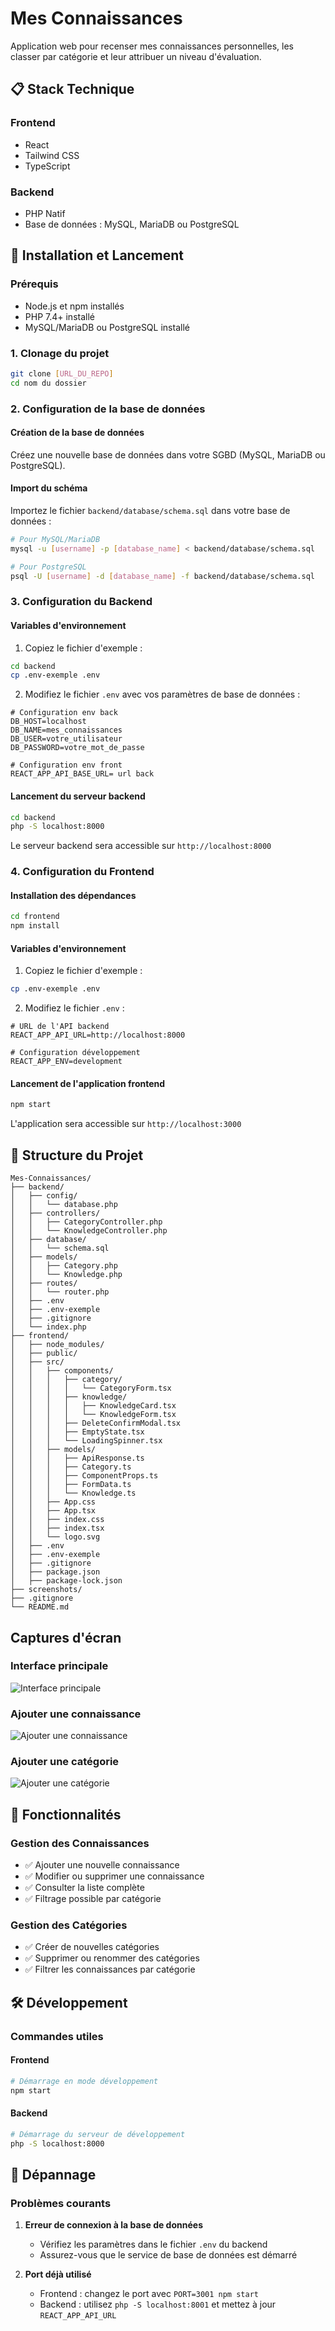# Mes Connaissances

Application web pour recenser mes connaissances personnelles, les classer par catégorie et leur attribuer un niveau d'évaluation.

## 📋 Stack Technique

### Frontend
- React
- Tailwind CSS
- TypeScript

### Backend
- PHP Natif
- Base de données : MySQL, MariaDB ou PostgreSQL

## 🚀 Installation et Lancement

### Prérequis
- Node.js et npm installés
- PHP 7.4+ installé
- MySQL/MariaDB ou PostgreSQL installé

### 1. Clonage du projet
```bash
git clone [URL_DU_REPO]
cd nom du dossier
```

### 2. Configuration de la base de données

#### Création de la base de données
Créez une nouvelle base de données dans votre SGBD (MySQL, MariaDB ou PostgreSQL).

#### Import du schéma
Importez le fichier `backend/database/schema.sql` dans votre base de données :
```bash
# Pour MySQL/MariaDB
mysql -u [username] -p [database_name] < backend/database/schema.sql

# Pour PostgreSQL
psql -U [username] -d [database_name] -f backend/database/schema.sql
```

### 3. Configuration du Backend

#### Variables d'environnement
1. Copiez le fichier d'exemple :
```bash
cd backend
cp .env-exemple .env
```

2. Modifiez le fichier `.env` avec vos paramètres de base de données :
```env
# Configuration env back
DB_HOST=localhost
DB_NAME=mes_connaissances
DB_USER=votre_utilisateur
DB_PASSWORD=votre_mot_de_passe

# Configuration env front
REACT_APP_API_BASE_URL= url back
```

#### Lancement du serveur backend
```bash
cd backend
php -S localhost:8000
```

Le serveur backend sera accessible sur `http://localhost:8000`

### 4. Configuration du Frontend

#### Installation des dépendances
```bash
cd frontend
npm install
```

#### Variables d'environnement
1. Copiez le fichier d'exemple :
```bash
cp .env-exemple .env
```

2. Modifiez le fichier `.env` :
```env
# URL de l'API backend
REACT_APP_API_URL=http://localhost:8000

# Configuration développement
REACT_APP_ENV=development
```

#### Lancement de l'application frontend
```bash
npm start
```

L'application sera accessible sur `http://localhost:3000`

## 📁 Structure du Projet

```
Mes-Connaissances/
├── backend/
│   ├── config/
│   │   └── database.php
│   ├── controllers/
│   │   ├── CategoryController.php
│   │   └── KnowledgeController.php
│   ├── database/
│   │   └── schema.sql
│   ├── models/
│   │   ├── Category.php
│   │   └── Knowledge.php
│   ├── routes/
│   │   └── router.php
│   ├── .env
│   ├── .env-exemple
│   ├── .gitignore
│   └── index.php
├── frontend/
│   ├── node_modules/
│   ├── public/
│   ├── src/
│   │   ├── components/
│   │   │   ├── category/
│   │   │   │   └── CategoryForm.tsx
│   │   │   ├── knowledge/
│   │   │   │   ├── KnowledgeCard.tsx
│   │   │   │   └── KnowledgeForm.tsx
│   │   │   ├── DeleteConfirmModal.tsx
│   │   │   ├── EmptyState.tsx
│   │   │   └── LoadingSpinner.tsx
│   │   ├── models/
│   │   │   ├── ApiResponse.ts
│   │   │   ├── Category.ts
│   │   │   ├── ComponentProps.ts
│   │   │   ├── FormData.ts
│   │   │   └── Knowledge.ts
│   │   ├── App.css
│   │   ├── App.tsx
│   │   ├── index.css
│   │   ├── index.tsx
│   │   └── logo.svg
│   ├── .env
│   ├── .env-exemple
│   ├── .gitignore
│   ├── package.json
│   ├── package-lock.json
├── screenshots/
├── .gitignore
└── README.md

```
## Captures d'écran

### Interface principale

![Interface principale](screenshots/interface.png)

### Ajouter une connaissance

![Ajouter une connaissance](screenshots/connaissance.png)

### Ajouter une catégorie

![Ajouter une catégorie](screenshots/categorie.png)

## 🎯 Fonctionnalités

### Gestion des Connaissances
- ✅ Ajouter une nouvelle connaissance
- ✅ Modifier ou supprimer une connaissance
- ✅ Consulter la liste complète
- ✅ Filtrage possible par catégorie

### Gestion des Catégories
- ✅ Créer de nouvelles catégories
- ✅ Supprimer ou renommer des catégories
- ✅ Filtrer les connaissances par catégorie

## 🛠️ Développement

### Commandes utiles

#### Frontend
```bash
# Démarrage en mode développement
npm start
```

#### Backend
```bash
# Démarrage du serveur de développement
php -S localhost:8000

```
## 🐛 Dépannage

### Problèmes courants

1. **Erreur de connexion à la base de données**
    - Vérifiez les paramètres dans le fichier `.env` du backend
    - Assurez-vous que le service de base de données est démarré

2. **Port déjà utilisé**
    - Frontend : changez le port avec `PORT=3001 npm start`
    - Backend : utilisez `php -S localhost:8001` et mettez à jour `REACT_APP_API_URL`